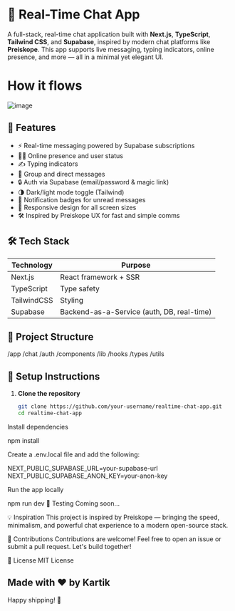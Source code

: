 # 🧠 Real-Time Chat App

A full-stack, real-time chat application built with **Next.js**, **TypeScript**, **Tailwind CSS**, and **Supabase**, inspired by modern chat platforms like **Preiskope**. This app supports live messaging, typing indicators, online presence, and more — all in a minimal yet elegant UI.



# How it flows 
![image](https://github.com/user-attachments/assets/6169ca5f-48fd-45f2-abff-41ae46239583)




## 🚀 Features

- ⚡ Real-time messaging powered by Supabase subscriptions
- 🧑‍💻 Online presence and user status
- ✍️ Typing indicators
- 💬 Group and direct messages
- 🔒 Auth via Supabase (email/password & magic link)
- 🌗 Dark/light mode toggle (Tailwind)
- 🔔 Notification badges for unread messages
- 📱 Responsive design for all screen sizes
- 🛠️ Inspired by Preiskope UX for fast and simple comms

## 🛠️ Tech Stack

| Technology  | Purpose                          |
|-------------|----------------------------------|
| Next.js     | React framework + SSR            |
| TypeScript  | Type safety                      |
| TailwindCSS | Styling                          |
| Supabase    | Backend-as-a-Service (auth, DB, real-time)

## 📁 Project Structure

/app
/chat
/auth
/components
/lib
/hooks
/types
/utils



## 🔧 Setup Instructions

1. **Clone the repository**
   ```bash
   git clone https://github.com/your-username/realtime-chat-app.git
   cd realtime-chat-app
Install dependencies

npm install

Create a .env.local file and add the following:

NEXT_PUBLIC_SUPABASE_URL=your-supabase-url
NEXT_PUBLIC_SUPABASE_ANON_KEY=your-anon-key

Run the app locally

npm run dev
🧪 Testing
Coming soon...


💡 Inspiration
This project is inspired by Preiskope — bringing the speed, minimalism, and powerful chat experience to a modern open-source stack.

🙌 Contributions
Contributions are welcome! Feel free to open an issue or submit a pull request. Let's build together!

📄 License
MIT License

Made with ❤️ by Kartik 
---

Happy shipping! 🚢


